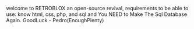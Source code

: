 welcome to RETROBLOX an open-source revival, requirements to be able to use: know html, css, php, and sql and You NEED to Make The Sql Database Again.
GoodLuck - Pedro(EnoughPlenty)
